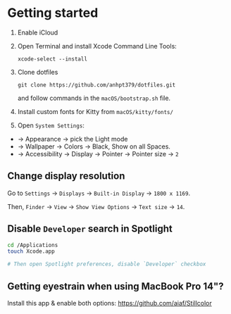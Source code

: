# Getting started

1. Enable iCloud

1. Open Terminal and install Xcode Command Line Tools:

   ```
   xcode-select --install
   ```

1. Clone dotfiles

   ```
   git clone https://github.com/anhpt379/dotfiles.git
   ```

   and follow commands in the `macOS/bootstrap.sh` file.

1. Install custom fonts for Kitty from `macOS/kitty/fonts/`

1. Open `System Settings`:

* -> Appearance -> pick the Light mode
* -> Wallpaper -> Colors -> Black, Show on all Spaces.
* -> Accessibility -> Display -> Pointer -> Pointer size -> `2`

## Change display resolution

Go to `Settings` -> `Displays` -> `Built-in Display` -> `1800 x 1169`.

Then, `Finder` -> `View` -> `Show View Options` -> `Text size` -> `14`.

## Disable `Developer` search in Spotlight

```bash
cd /Applications
touch Xcode.app

# Then open Spotlight preferences, disable `Developer` checkbox
```

## Getting eyestrain when using MacBook Pro 14"?

Install this app & enable both options: <https://github.com/aiaf/Stillcolor>
